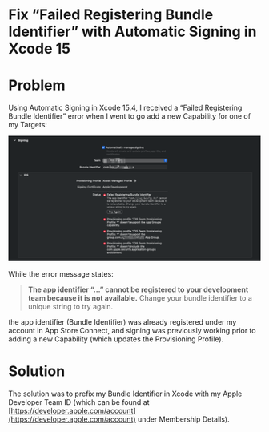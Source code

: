 # Fix “Failed Registering Bundle Identifier” with Automatic Signing in Xcode 15

# Problem

Using Automatic Signing in Xcode 15.4, I received a “Failed Registering Bundle Identifier” error when I went to go add a new Capability for one of my Targets:

![](images/3CC89754-611B-41FE-A4B8-FCD084BE7DB8.png)

While the error message states:

> **The app identifier “…” cannot be registered to your development team because it is not available.** Change your bundle identifier to a unique string to try again.

the app identifier (Bundle Identifier) was already registered under my account in App Store Connect, and signing was previously working prior to adding a new Capability (which updates the Provisioning Profile).

# Solution

The solution was to prefix my Bundle Identifier in Xcode with my Apple Developer Team ID (which can be found at [https://developer.apple.com/account](https://developer.apple.com/account) under Membership Details).